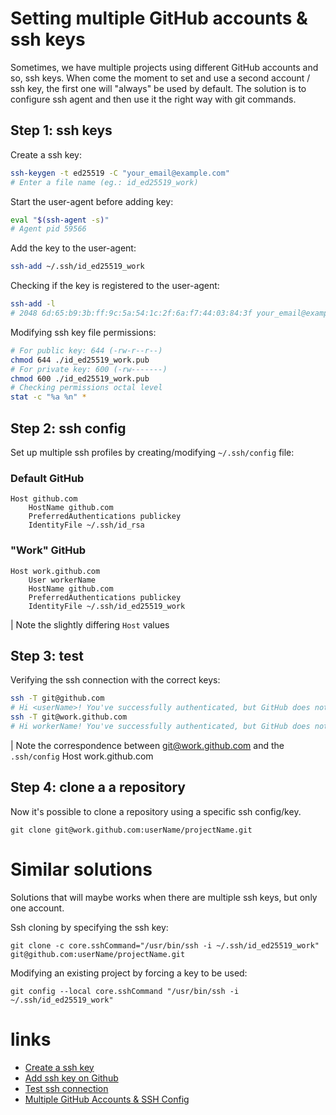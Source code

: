# Setting multiple GitHub accounts & ssh keys
Sometimes, we have multiple projects using different GitHub accounts and so, ssh keys.
When come the moment to set and use a second account / ssh key, the first one will "always" be used by default.
The solution is to configure ssh agent and then use it the right way with git commands. 

## Step 1: ssh keys
Create a ssh key:
```sh
ssh-keygen -t ed25519 -C "your_email@example.com"
# Enter a file name (eg.: id_ed25519_work)
```
Start the user-agent before adding key:
```sh
eval "$(ssh-agent -s)"
# Agent pid 59566
```
Add the key to the user-agent:
```sh
ssh-add ~/.ssh/id_ed25519_work
```
Checking if the key is registered to the user-agent:
```sh
ssh-add -l
# 2048 6d:65:b9:3b:ff:9c:5a:54:1c:2f:6a:f7:44:03:84:3f your_email@example.com (ed25519)
```
Modifying ssh key file permissions:
```sh
# For public key: 644 (-rw-r--r--)
chmod 644 ./id_ed25519_work.pub
# For private key: 600 (-rw-------)
chmod 600 ./id_ed25519_work.pub
# Checking permissions octal level
stat -c "%a %n" *
```

## Step 2: ssh config
Set up multiple ssh profiles by creating/modifying `~/.ssh/config` file:

### Default GitHub
```
Host github.com
    HostName github.com
    PreferredAuthentications publickey
    IdentityFile ~/.ssh/id_rsa
```

### "Work" GitHub
```
Host work.github.com
    User workerName
    HostName github.com
    PreferredAuthentications publickey
    IdentityFile ~/.ssh/id_ed25519_work
```
| Note the slightly differing `Host` values

## Step 3: test
Verifying the ssh connection with the correct keys:
```sh
ssh -T git@github.com
# Hi <userName>! You've successfully authenticated, but GitHub does not provide shell access.
ssh -T git@work.github.com
# Hi workerName! You've successfully authenticated, but GitHub does not provide shell access.
```
| Note the correspondence between git@work.github.com and the `.ssh/config` Host work.github.com

## Step 4: clone a a repository
Now it's possible to clone a repository using a specific ssh config/key.
```
git clone git@work.github.com:userName/projectName.git
```

# Similar solutions
Solutions that will maybe works when there are multiple ssh keys, but only one account.

Ssh cloning by specifying the ssh key:
```
git clone -c core.sshCommand="/usr/bin/ssh -i ~/.ssh/id_ed25519_work" git@github.com:userName/projectName.git
```
Modifying an existing project by forcing a key to be used:
```
git config --local core.sshCommand "/usr/bin/ssh -i ~/.ssh/id_ed25519_work"
```

# links
- [Create a ssh key](https://docs.github.com/en/authentication/connecting-to-github-with-ssh/generating-a-new-ssh-key-and-adding-it-to-the-ssh-agent)
- [Add ssh key on Github](https://docs.github.com/en/authentication/connecting-to-github-with-ssh/adding-a-new-ssh-key-to-your-github-account)
- [Test ssh connection](https://docs.github.com/en/authentication/connecting-to-github-with-ssh/testing-your-ssh-connection)
- [Multiple GitHub Accounts & SSH Config](https://stackoverflow.com/questions/3225862/multiple-github-accounts-ssh-config)
